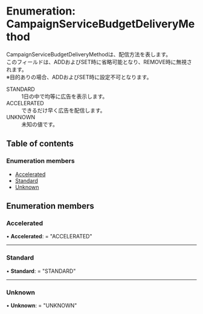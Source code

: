 # Enumeration: CampaignServiceBudgetDeliveryMethod


<div lang=\"ja\"> CampaignServiceBudgetDeliveryMethodは、配信方法を表します。<br> このフィールドは、ADDおよびSET時に省略可能となり、REMOVE時に無視されます。<br> ※目的ありの場合、ADDおよびSET時に設定不可となります。 </div>  <dl class=term>   <dt class=\"term__item\">STANDARD</dt>   <dd class=\"term__desc\"><span lang=\"ja\">1日の中で均等に広告を表示します。</span></dd>   <dt class=\"term__item\">ACCELERATED</dt>   <dd class=\"term__desc\"><span lang=\"ja\">できるだけ早く広告を配信します。</span></dd>   <dt class=\"term__item\">UNKNOWN</dt>   <dd class=\"term__desc\"><span lang=\"ja\">未知の値です。</span></dd> </dl>

## Table of contents

### Enumeration members

- [Accelerated](campaignservicebudgetdeliverymethod.md#accelerated)
- [Standard](campaignservicebudgetdeliverymethod.md#standard)
- [Unknown](campaignservicebudgetdeliverymethod.md#unknown)

## Enumeration members

### Accelerated

• **Accelerated**: = "ACCELERATED"

___

### Standard

• **Standard**: = "STANDARD"

___

### Unknown

• **Unknown**: = "UNKNOWN"
